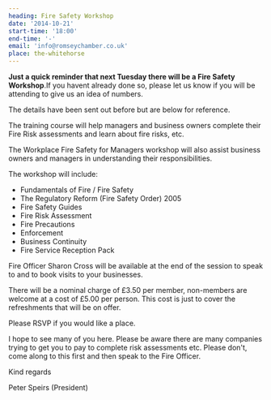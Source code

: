 ```yaml
---
heading: Fire Safety Workshop
date: '2014-10-21'
start-time: '18:00'
end-time: '-'
email: 'info@romseychamber.co.uk'
place: the-whitehorse
---
```

**Just a quick reminder that next Tuesday there will be a Fire Safety Workshop**.If you havent already done so, please let us know if you will be attending to give us an idea of numbers.

The details have been sent out before but are below for reference.

The training course will help managers and business owners complete their Fire Risk assessments and learn about fire risks, etc.

The Workplace Fire Safety for Managers workshop will also assist business owners and managers in understanding their responsibilities.

The workshop will include:

- Fundamentals of Fire / Fire Safety
- The Regulatory Reform (Fire Safety Order) 2005
- Fire Safety Guides
- Fire Risk Assessment
- Fire Precautions
- Enforcement
- Business Continuity
- Fire Service Reception Pack

Fire Officer Sharon Cross will be available at the end of the session to speak to and to book visits to your businesses.

There will be a nominal charge of £3.50 per member, non-members are welcome at a cost of £5.00 per person. This cost is just to cover the refreshments that will be on offer.

Please RSVP if you would like a place.

I hope to see many of you here. Please be aware there are many companies trying to get you to pay to complete risk assessments etc. Please don't, come along to this first and then speak to the Fire Officer.

Kind regards

Peter Speirs (President)
